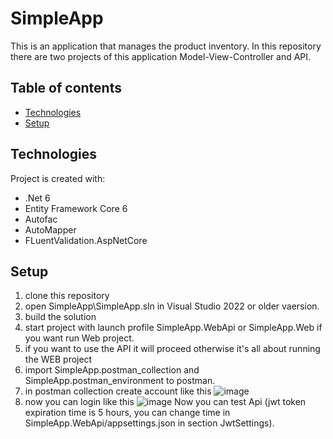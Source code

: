 # SimpleApp
This is an application that manages the product inventory. In this repository there are two projects of this application Model-View-Controller and API.

## Table of contents
* [Technologies ](#technologies)
* [Setup ](#setup-API)

	
## Technologies 
Project is created with:
* .Net 6
* Entity Framework Core 6
* Autofac
* AutoMapper
* FLuentValidation.AspNetCore
	
## Setup 
1. clone this repository 
2. open SimpleApp\SimpleApp.sln in Visual Studio 2022 or older vaersion. <br>
3. build the solution <br>
4. start project with launch profile SimpleApp.WebApi or SimpleApp.Web if you want run Web project. <br>
5. if you want to use the API it will proceed otherwise it's all about running the WEB project
6. import SimpleApp.postman_collection and SimpleApp.postman_environment to postman.
7. in postman collection create account like this ![image](https://user-images.githubusercontent.com/122226672/214619223-cba84fd5-b005-4f62-a6b2-87bbc5663e91.png)<br>
8. now you can login like this ![image](https://user-images.githubusercontent.com/122226672/214619747-ea6841de-ab0f-44f6-a195-4c612e19e074.png) Now you can test Api (jwt token expiration time is 5 hours, you can change time in SimpleApp.WebApi/appsettings.json in section JwtSettings).


